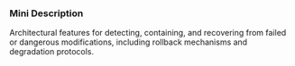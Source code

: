 ### Mini Description

Architectural features for detecting, containing, and recovering from failed or dangerous modifications, including rollback mechanisms and degradation protocols.
